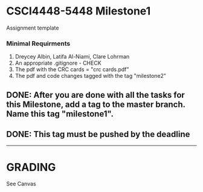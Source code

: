 # CSCI4448-5448 Milestone1
Assignment template
### Minimal Requirments
<ol>
  <li> Dreycey Albin, Latifa Al-Niami, Clare Lohrman</li>
  <li> An appropriate .gitignore - CHECK</li>
  <li> The pdf with the CRC cards = "crc cards.pdf" </li>
   <li>The pdf and code changes tagged with the tag "milestone2" </li>
 </ol>
 
 ## DONE: After you are done with all the tasks for this Milestone, add a tag to the master branch. Name this tag "milestone1".
 ## DONE: This tag must be pushed by the deadline
   
   
   
 ---
 
 # GRADING
 See Canvas
